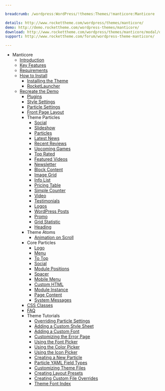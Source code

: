 ```yaml
---

breadcrumb: /wordpress:WordPress/!themes:Themes/!manticore:Manticore

details: http://www.rockettheme.com/wordpress/themes/manticore/
demo: http://demo.rockettheme.com/wordpress-themes/manticore/
download: http://www.rockettheme.com/wordpress/themes/manticore/modal/downloads
support: http://www.rockettheme.com/forum/wordpress-theme-manticore/

---
```


* Manticore
  - [Introduction]()
  - [Key Features](INDEX.md#key-features)
  - [Requirements](INDEX.md#requirements)
  - [How to Install](../../start/themes.md#how-to-install)
      + [Installing the Theme](http://docs.gantry.org/gantry5/basics/installation#installing-a-gantry-theme)
      + [RocketLauncher](../../start/rocketlauncher.md)
  - [Recreate the Demo](demo.md)
      + [Plugins](demo.md#recommended-plugins)
      + [Style Settings](demo_settings.md)
      + [Particle Settings](demo.md#particles)
      + [Front Page Layout](layout.md)
    - Theme Particles
        - [Social](particle_social.md)
        - [Slideshow](particle_slideshow.md)
        - [Particles](particle_particles.md)
        - [Latest News](particle_latestnews.md)
        - [Recent Reviews](particle_recentreviews.md)
        - [Upcoming Games](particle_upcoming.md)
        - [Top Rated](particle_top.md)
        - [Featured Videos](particle_featuredvideo.md)
        - [Newsletter](particle_newsletter.md)
        - [Block Content](particle_block.md)
        - [Image Grid](particle_image.md)
        - [Info List](particle_info.md)
        - [Pricing Table](particle_pricing.md)
        - [Simple Counter](particle_simplecounter.md)
        - [Video](particle_video.md)
        - [Testimonials](particle_testimonials.md)
        - [Logos](particle_logos.md)
        - [WordPress Posts](particle_wordpress.md)
        - [Promo](particle_promo.md)
        - [Grid Statistic](particle_grid.md)
        - [Heading](particle_heading.md)
    - Theme Atoms
        * [Animation on Scroll](atom_aos.md)
    - Core Particles
        + [Logo](http://docs.gantry.org/gantry5/particles/logo)
        + [Menu](http://docs.gantry.org/gantry5/particles/menu-control)
        + [To Top](http://docs.gantry.org/gantry5/particles/to-top)
        + [Social](http://docs.gantry.org/gantry5/particles/social)
        + [Module Positions](http://docs.gantry.org/gantry5/particles/position)
        + [Spacer](http://docs.gantry.org/gantry5/particles/spacer)
        + [Mobile Menu](http://docs.gantry.org/gantry5/particles/mobile-menu)
        + [Custom HTML](http://docs.gantry.org/gantry5/particles/custom-html)
        + [Module Instance](http://docs.gantry.org/gantry5/particles/module-instance)
        + [Page Content](http://docs.gantry.org/gantry5/particles/page-content)
        + [System Messages](http://docs.gantry.org/gantry5/particles/system-messages)
    - [CSS Classes](css.md)
    - [FAQ](faq.md)
    - Theme Tutorials
        + [Overriding Particle Settings](http://docs.gantry.org/gantry5/tutorials/overriding-particle-settings)
        + [Adding a Custom Style Sheet](http://docs.gantry.org/gantry5/tutorials/adding-a-custom-style-sheet)
        + [Adding a Custom Font](http://docs.gantry.org/gantry5/tutorials/fonts)
        + [Customizing the Error Page](http://docs.gantry.org/gantry5/tutorials/customize-the-error-page)
        + [Using the Font Picker](http://docs.gantry.org/gantry5/tutorials/using-the-font-picker)
        + [Using the Color Picker](http://docs.gantry.org/gantry5/tutorials/using-the-color-picker)
        + [Using the Icon Picker](http://docs.gantry.org/gantry5/tutorials/using-the-icon-picker)
        + [Creating a New Particle](http://docs.gantry.org/gantry5/advanced/creating-a-new-particle)
        + [Particle YAML Field Types](http://docs.gantry.org/gantry5/advanced/particle-yaml-field-types)
        + [Customizing Theme Files](http://docs.gantry.org/gantry5/advanced/customizing-theme-files)
        + [Creating Layout Presets](http://docs.gantry.org/gantry5/advanced/creating-layout-presets)
        + [Creating Custom File Overrides](http://docs.gantry.org/gantry5/advanced/file-overrides)
        + [Theme Font Index](../../../technical_tips/general/font_index.md)
